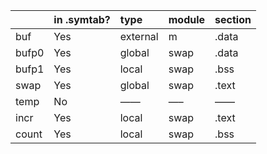 |       | in .symtab? | type     | module | section |
| :---- | :---------- | :------- | :----- | :------ |
| buf   | Yes         | external | m      | .data   |
| bufp0 | Yes         | global   | swap   | .data   |
| bufp1 | Yes         | local    | swap   | .bss    |
| swap  | Yes         | global   | swap   | .text   |
| temp  | No          | ——       | —–     | ——      |
| incr  | Yes         | local    | swap   | .text   |
| count | Yes         | local    | swap   | .bss    |